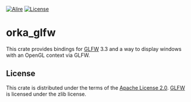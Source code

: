 [![Alire](https://img.shields.io/endpoint?url=https://alire.ada.dev/badges/orka_glfw.json)](https://alire.ada.dev/crates/orka_glfw.html)
[![License](https://img.shields.io/github/license/onox/orka.svg?color=blue)](https://github.com/onox/orka/blob/master/LICENSE)

# orka_glfw

This crate provides bindings for [GLFW][url-glfw] 3.3 and a way to display
windows with an OpenGL context via GLFW.

## License

This crate is distributed under the terms of the [Apache License 2.0][url-apache].
[GLFW][url-glfw] is licensed under the zlib license.

  [url-apache]: https://opensource.org/licenses/Apache-2.0
  [url-glfw]: https://github.com/glfw/glfw

